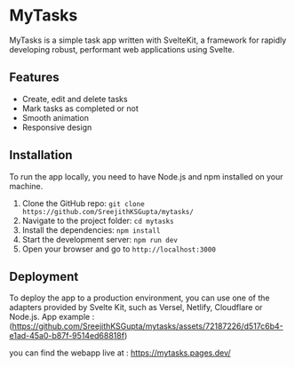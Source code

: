 # MyTasks

MyTasks is a simple task app written with SvelteKit, a framework for rapidly developing robust, performant web applications using Svelte.

## Features

- Create, edit and delete tasks
- Mark tasks as completed or not
- Smooth animation
- Responsive design

## Installation

To run the app locally, you need to have Node.js and npm installed on your machine.

1. Clone the GitHub repo: `git clone https://github.com/SreejithKSGupta/mytasks/`
2. Navigate to the project folder: `cd mytasks`
3. Install the dependencies: `npm install`
4. Start the development server: `npm run dev`
5. Open your browser and go to `http://localhost:3000`

## Deployment

To deploy the app to a production environment, you can use one of the adapters provided by Svelte Kit, such as Versel, Netlify, Cloudflare or Node.js.
App example : (https://github.com/SreejithKSGupta/mytasks/assets/72187226/d517c6b4-e1ad-45a0-b87f-9514ed68818f)

you can find the webapp live at : https://mytasks.pages.dev/
